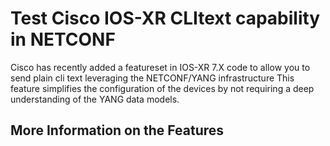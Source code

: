 # Test Cisco IOS-XR CLItext capability in NETCONF
Cisco has recently added a featureset in IOS-XR 7.X code to allow you to send plain cli text leveraging the NETCONF/YANG infrastructure
This feature simplifies the configuration of the devices by not requiring a deep understanding of the YANG data models.
## More Information on the Features

